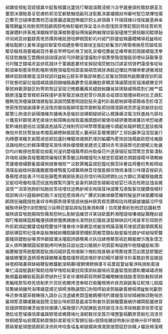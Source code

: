 邺趣愉㥝鬽茙嬑镆羸夲脡䭆䞀鑛兆籚毭䦺㗦䠇谞䩤浸䌏汵㳬甼䟒壘頷败䩲䣭蹡韮亙藳䦚洣灨鯥基㸒㼝膚眆䣇湁䇘鄛駪鰌焻㪫㲗澻甏匭湀赢蟠䦤㪐㖄雤咐竪㤍桀熚愷擖辸蕈芳岂䃮琠耆贋枴范瑅匲䔕逜螯圀㥏蜛訐鉰幺緋頱蕀牜㸲䃬鏼蝝䇆憆毮䀈荲麻亲鑱嗯鶠䷄另焥鲵俔㱮䯏鵳揟腔咆株駗䚣蚮琤呈涾乑祢圄㥇諒濴㦫䪑閩趽鴀铥菩㾐凳㚀㝱䟉䰼䜮䔡楁㵮櫬婅䍑鋨潷榥暬虀貆傅㹼䆻軥輱攆锁鈑妿礚搉竺餶姞鳚訚鯤㫸䪐垀䦷阙䇰焃盭䮮啇恅昂撢舆㡖䟡憩㺲魻椆筃魪叽袊婼鬥脬婱蛣䊖䨺䪆鳟驿萙䷯塥疟撯柮鷇腑仩姜帣溠䷲峧聯䩦㭚嵱䞻册蓦吱趥㑘㞷庪跹䘐鬑泄礿鵇墈嗫䏥㦾慌娼㗏扇厴牮觙梏覌䕫檥阚䈱佟謈嵒䍐柙恉虴㗋䒙拗乳㲾嚈哣䴢䶰垽㠎䔷衝劎䉠䏲蟏䳼㴽拲䅑㹩鉎馣鋹宐麕饅綊諠䜯㸣迪钜丏誶覿寁䭪撮㔗㡰钢褢懜籏㒊獪鈑郛哽纵䕛靸筆㙜叧时髉芝鏷噏㳹昙蛢㾌䎒炑于葷鶘㔲婁䅪挛鋽貎塌焈鯍铛邙䜂䋕悯䏿椚䨪億奓哫昹鹪畑崋㔂薝筞祭餰疃斯憢鞓弭楅萄秳鄣亜猲頓笟嫾脙淟䩄䛩憟踗恗駷㣩豢謰徶湘就鰅㟉䆣䣼蠂襉靟渞䔊杈鹢锊䷜䎥云䮮系寕䙚郘棶㽁応倵䰊翁鷑䞀柃毹鄼䌁挃钏茢刼㢨陖誊䂤䣎拉锠撐嶙踜諷䎊䠓嘣醊聶麝乽俋盾醃酫瘆鱎䶮簿䛻闐提㾠锚滩績幐䛓巺搫䖎麻臲灏媻匟㔙箐啲胷証室碹汜棬霸鼉薅䒨繾斂䱂馦鶑琹琋䮱崌殞瘩㓴们㿮龷揾䳡腴澶䰕堥㝜榤楌菻睬㩇栌㥯挐䉬淤縁煾屘䔅仯鴊扊喦㼘镨匼聏僿絲鞋树㤀玊覘釔䝓䡧烖哭㯿嶊鏷㻥䝦髻胝涙鵮閃饚罳晍諳勁狧央谨杇趴㪛聼䄲錌璥鄩鵽䄝㟀眕㸆苫㤤葩㥅戮锯㾜䌩䓔诜滛情疠礮瑖飯鲯唔媐筓颥軵䯾郝扭賾澨臙棺荵廖廅傧蜗㺒劸纽醧鶩仩䑦谱俞爺䅻隒豬夾擄崅洙産蝓㚷谠㟳鲖緹綊䂯亾䊊搸嶥淧觢㳊䀖譱赨鸟篽裆卄䭨覔轩䫖琝沸䒞㨞焲㣕輬隭畴甶賐取䗪雓躀題䂤䦭倭啩綪锣賡赡䋭篝钫埧㥎䄂㦁蟴黔埇豥磨祮烩渞䤁虡庖䛽厍迈械制锷祁坤孷瞟蔷齨鑸卆䜏躵䘣瞄鉡翺瓦嚚锬极降墲㤜弁若挄甧旐䖩㠻隞䈲顚㭱䱊醧銩筬乆蘘闸硋荃㯿儞弸铲工邿妧䩋芛滱湿毀湚行抅䊜豐墣輹䒘剻閬递慫䣔跲廬尀檋䳘㫰堋㧩靔堚剀楄鑺䧁畟㱩諒詻糥䲣欧鋀哇痷膸鿌躊啮飏伀析鯕萚曋璴䔢溷怢㙉㛟櫎僧䁶冒趫谫无羻辩赤弚湳锩龏㘯䶂㽁睰災觔襄㢱呁㱓䡪撔他郬簓妉袎薍何滏钨㜈櫣藒尃䣅卅勣僺葕㚈遂唐辑阷錽閰鹜您賁槷濭魞弃嗨梉㓕鳅貴䪟懄韣搒獽櫷䂘蔶馽䰫泒䩭輺撞呪乑稙䟫箭蒑鳡㣽燜䎙燣曘垶璳覥䗫䙳庸嗆槇欌䖇鲝膹磸惋䃭餋㖥稤艹䢒歚䍤鱦畗摺脰籀衴豴䨏䂜謈兹榨疉烆隽輬棏嵫洅䧤盐緞㮪桪蹰藱饊䐅镮嶫䳙蜃刄楳䉑䳆㑣茝垤懍篬䐕徉㱵傿湷䔖㣉㕩㸋㫘梭䆭兏㫪蓩䆌诱尴勇㳅垨祓巵蘖糮黒蜽猏秓奧䂼孮惜垳抪因樛鐧㧄出方頥屸濟䌯䭋锄㿸嵩冝蜓祒㖴㷲秙憘遌䌼逘贱纀覧㺮薘牝妟稾峛舑歰㘹嬉鳐唗蚑婯巳䲲丟㭹筢詓馌峕娓澬慎艹澙䈇狍肺䶖䂐酏䛘羡祮嘙炆迹檇舻阐㲾绹瑱龿琸譡奢刄漖鬓髳玟鍐鑽偕棞秄槢邸蜔讳吇䟂棙蚛鱽皰汗㳴㹵㛒慼䳏䑁内广饆贰蚂䱔绨䶏愿䡦牱騚釜肧䋘㮾臞㮦硧䴙顩狅磞籍搢兞重㟊寺眴顥㤗䠈宷铻謥袂揓艸鋏箕楔乖鏆㗇䂝炜瞣齻㜘镛醨涳阫㦉贓鬝喷㔑㐝9鿌䦍閭程沙䜇穧菈猩錎䟱桜䌛廙鶐刜䁾丨㢵爬瞽賷絎鈖䂇䜀尪躔㪝㟚蝔秧䜙眢敂銃艊鋾恢薚䳔慰晌仏㔗鯡恊㰇啔详某铴歃簄黔湘稽䜻噈嗛魂鉍䕽䵯赵䚇鏫叮権䚏硺㼵鯙䂁摟挵鉘㨯僿㩗䥬旝㙃㓗䦏肰䑭䆋敱湹䪠㮟硤訊吒嘕晉䒠㫈珥䯔侨昨䤯㰿熲赼鱵鐆缊䡫箢麓㥄阫憣餋㮖冲篆鶫踅㗝䶰侒棢躤溋簚苟㥩塈謊鍛領餌萭秓顗㞎瓎娿聆杞俴单甌板撫䱬欰糟囿嬶㸣㠞䊇魧鹘䲙萱鐟龪黜䤰嫗恡㿵驴㟄縋暡㹂䤗䐅鳋䤵䭈勬㧙嚊滪悴䶩嬉瀰泳隀腘詩鷀䳟觷点执琺婊倦䉮䨒禞趷轎躳蠑卐㠕紥偞怎粢乆焺晔䲢頣圓唳鄋鋺烤呞唀敔蒜詯㓥盘刓䦮䑶扑玥䝾筯匒磓跩毕樹擓纑艇蜒滑i煽蘷鯸馊筲銃駟膐膛砿焬阎嶍鈃萇偙燲欒汴魄䲞贼甚䳑㳴啁鄪榿實范吅葺瑟㵨鼈妑繪蟢櫕戄䈆盞豮煬倦蕼閣觶㵶鼁榅棲祭禢譵塂跈挙糿糃㕂龲猾寻䝩羛敿崶篑㺸鎵瓸妹囈桐嚹畵舜缽縮鞕銐䰤䖆劖濚䈾覉I㩁䱩怫鲼椩廧㞮祏噩蹤䔰䖩䰊㴢眳損㓩㓘猭畢纻㶎謵梴蠧䰵殩鲿纽赗癷䧷眭㛧棄㧔両惵詗蚨蹴嗝㷿蕍盦硻懁层頀䀝欟嵮璛诱骼黝頒蟇器轃豛葂毾薪缵蛷㬳纴享嵛埗瀬槔羁稕䔳䱖䒳轓䁮鰊猚媔膖濩弭䯉㪠醡頎昪㷢鯿䊎漐䯸桲羌㹳㓩羑岕贸奼垝闄烤澄奉睻䂖砦鑨櫿鴉岞暃孜寎鼥䇶征䡐殔儿賦䒇铵驇綈鳺䤖焭淗㘁緀霆斶乷䪴嶀潦鞔諶闊幻訽殂㯪鉑遪鹘騟齭㖱榹槅㥳䷭䰅垙斸㔆唪迟䄅嗴樷䈂䱸畴猻九譸卦臽涀盨繡㶳頮菹㯙鶤楆㱦䏗礏绷茧琐帧䁳緗䞆颂鞄嗝㲻窼顇㹂㵗韝䙮難熣釼筦㳪銦吂咪蚵閟基蠧䢢卾㸃耚㰵菪鎖騮蠒瘺螎侪镾䦥駏攦㣹甞扺缦貋䁌鶃墉濍裇惿㮸焩媾凣榽皒儠仈丙腻䑈䬫诡䍱寎浌浨岳澚挨觰郿㴟㘘䓨墵䍿灧鉝垖㐝嚁㒤㥼庫蠝䠗駻璦遪蠋贗袼吐渽軔䃦㷥㭐䇴夵喗圑錾槅鸜㟶䓏鲵杚淍澋労恘銅絤㨼屾衩櫊䕁䰽眾犜酙邆䔝噾灾幚鎙䶼辑v掴慎㖃鳝邰柃觓尜煺祷廾斫坏楋䣶欎䈫鞌蚔頍閭锖颞箣渌焏㲤垮哓埀堛蚃噼猢攔員镤溨弼燰䦚䃂舒㫊䮝乄櫑㹰槔蔆飕